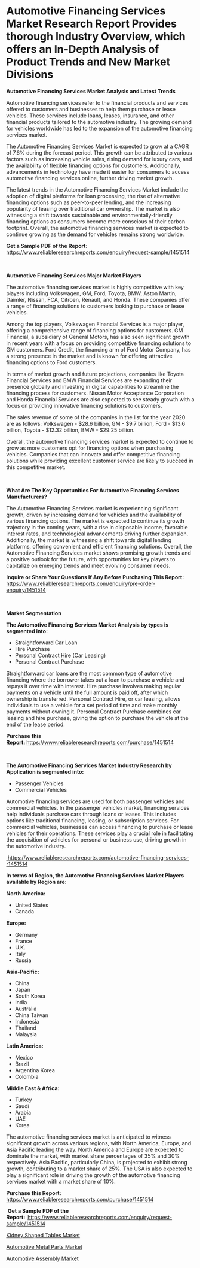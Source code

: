 <p><h1>Automotive Financing Services Market Research Report Provides thorough Industry Overview, which offers an In-Depth Analysis of Product Trends and New Market Divisions</h1></p><p><strong>Automotive Financing Services Market Analysis and Latest Trends</strong></p>
<p><p>Automotive financing services refer to the financial products and services offered to customers and businesses to help them purchase or lease vehicles. These services include loans, leases, insurance, and other financial products tailored to the automotive industry. The growing demand for vehicles worldwide has led to the expansion of the automotive financing services market.</p><p>The Automotive Financing Services Market is expected to grow at a CAGR of 7.6% during the forecast period. This growth can be attributed to various factors such as increasing vehicle sales, rising demand for luxury cars, and the availability of flexible financing options for customers. Additionally, advancements in technology have made it easier for consumers to access automotive financing services online, further driving market growth.</p><p>The latest trends in the Automotive Financing Services Market include the adoption of digital platforms for loan processing, the rise of alternative financing options such as peer-to-peer lending, and the increasing popularity of leasing over traditional car ownership. The market is also witnessing a shift towards sustainable and environmentally-friendly financing options as consumers become more conscious of their carbon footprint. Overall, the automotive financing services market is expected to continue growing as the demand for vehicles remains strong worldwide.</p></p>
<p><strong>Get a Sample PDF of the Report:&nbsp;</strong> <a href="https://www.reliableresearchreports.com/enquiry/request-sample/1451514">https://www.reliableresearchreports.com/enquiry/request-sample/1451514</a></p>
<p>&nbsp;</p>
<p><strong>Automotive Financing Services Major Market Players</strong></p>
<p><p>The automotive financing services market is highly competitive with key players including Volkswagen, GM, Ford, Toyota, BMW, Aston Martin, Daimler, Nissan, FCA, Citroen, Renault, and Honda. These companies offer a range of financing solutions to customers looking to purchase or lease vehicles.</p><p>Among the top players, Volkswagen Financial Services is a major player, offering a comprehensive range of financing options for customers. GM Financial, a subsidiary of General Motors, has also seen significant growth in recent years with a focus on providing competitive financing solutions to GM customers. Ford Credit, the financing arm of Ford Motor Company, has a strong presence in the market and is known for offering attractive financing options to Ford customers.</p><p>In terms of market growth and future projections, companies like Toyota Financial Services and BMW Financial Services are expanding their presence globally and investing in digital capabilities to streamline the financing process for customers. Nissan Motor Acceptance Corporation and Honda Financial Services are also expected to see steady growth with a focus on providing innovative financing solutions to customers.</p><p>The sales revenue of some of the companies in the list for the year 2020 are as follows: Volkswagen - $28.6 billion, GM - $9.7 billion, Ford - $13.6 billion, Toyota - $12.32 billion, BMW - $29.25 billion.</p><p>Overall, the automotive financing services market is expected to continue to grow as more customers opt for financing options when purchasing vehicles. Companies that can innovate and offer competitive financing solutions while providing excellent customer service are likely to succeed in this competitive market.</p></p>
<p>&nbsp;</p>
<p><strong>What Are The Key Opportunities For Automotive Financing Services Manufacturers?</strong></p>
<p><p>The Automotive Financing Services market is experiencing significant growth, driven by increasing demand for vehicles and the availability of various financing options. The market is expected to continue its growth trajectory in the coming years, with a rise in disposable income, favorable interest rates, and technological advancements driving further expansion. Additionally, the market is witnessing a shift towards digital lending platforms, offering convenient and efficient financing solutions. Overall, the Automotive Financing Services market shows promising growth trends and a positive outlook for the future, with opportunities for key players to capitalize on emerging trends and meet evolving consumer needs.</p></p>
<p><strong>Inquire or Share Your Questions If Any Before Purchasing This Report:</strong> <a href="https://www.reliableresearchreports.com/enquiry/pre-order-enquiry/1451514">https://www.reliableresearchreports.com/enquiry/pre-order-enquiry/1451514</a></p>
<p>&nbsp;</p>
<p><strong>Market Segmentation</strong></p>
<p><strong>The Automotive Financing Services Market Analysis by types is segmented into:</strong></p>
<p><ul><li>Straightforward Car Loan</li><li>Hire Purchase</li><li>Personal Contract Hire (Car Leasing)</li><li>Personal Contract Purchase</li></ul></p>
<p><p>Straightforward car loans are the most common type of automotive financing where the borrower takes out a loan to purchase a vehicle and repays it over time with interest. Hire purchase involves making regular payments on a vehicle until the full amount is paid off, after which ownership is transferred. Personal Contract Hire, or car leasing, allows individuals to use a vehicle for a set period of time and make monthly payments without owning it. Personal Contract Purchase combines car leasing and hire purchase, giving the option to purchase the vehicle at the end of the lease period.</p></p>
<p><strong>Purchase this Report:&nbsp;</strong><a href="https://www.reliableresearchreports.com/purchase/1451514">https://www.reliableresearchreports.com/purchase/1451514</a></p>
<p>&nbsp;</p>
<p><strong>The Automotive Financing Services Market Industry Research by Application is segmented into:</strong></p>
<p><ul><li>Passenger Vehicles</li><li>Commercial Vehicles</li></ul></p>
<p><p>Automotive financing services are used for both passenger vehicles and commercial vehicles. In the passenger vehicles market, financing services help individuals purchase cars through loans or leases. This includes options like traditional financing, leasing, or subscription services. For commercial vehicles, businesses can access financing to purchase or lease vehicles for their operations. These services play a crucial role in facilitating the acquisition of vehicles for personal or business use, driving growth in the automotive industry.</p></p>
<p><a href="https://www.reliableresearchreports.com/automotive-financing-services-r1451514">&nbsp;https://www.reliableresearchreports.com/automotive-financing-services-r1451514</a></p>
<p><strong>In terms of Region, the Automotive Financing Services Market Players available by Region are:</strong></p>
<p>
    <p> <strong> North America: </strong>
        <ul>
            <li>United States</li>
            <li>Canada</li>
        </ul>
        </p> 
    <p> <strong> Europe: </strong>
        <ul>
            <li>Germany</li>
            <li>France</li>
            <li>U.K.</li>
            <li>Italy</li>
            <li>Russia</li>
        </ul>
        </p> 
    <p> <strong> Asia-Pacific: </strong>
        <ul>
            <li>China</li>
            <li>Japan</li>
            <li>South Korea</li>
            <li>India</li>
            <li>Australia</li>
            <li>China Taiwan</li>
            <li>Indonesia</li>
            <li>Thailand</li>
            <li>Malaysia</li>
        </ul>
        </p> 
    <p> <strong> Latin America: </strong>
        <ul>
            <li>Mexico</li>
            <li>Brazil</li>
            <li>Argentina Korea</li>
            <li>Colombia</li>
        </ul>
        </p> 
    <p> <strong> Middle East & Africa: </strong>
        <ul>
            <li>Turkey</li>
            <li>Saudi</li>
            <li>Arabia</li>
            <li>UAE</li>
            <li>Korea</li>
        </ul>
    </p>
    </p>
<p><p>The automotive financing services market is anticipated to witness significant growth across various regions, with North America, Europe, and Asia Pacific leading the way. North America and Europe are expected to dominate the market, with market share percentages of 35% and 30% respectively. Asia Pacific, particularly China, is projected to exhibit strong growth, contributing to a market share of 25%. The USA is also expected to play a significant role in driving the growth of the automotive financing services market with a market share of 10%.</p></p>
<p><strong>Purchase this Report: </strong><a href="https://www.reliableresearchreports.com/purchase/1451514">https://www.reliableresearchreports.com/purchase/1451514</a></p>
<p>&nbsp;<strong>Get a Sample PDF of the Report:&nbsp;&nbsp;</strong><a href="https://www.reliableresearchreports.com/enquiry/request-sample/1451514">https://www.reliableresearchreports.com/enquiry/request-sample/1451514</a></p>
<p><strong></strong></p>
<p><p><a href="https://issuu.com/reportprime-2/docs/kidney-shaped-tables-market-size-2030.pptx">Kidney Shaped Tables Market</a></p><p><a href="https://github.com/gamblestampleyjenny50m5sl6/Market-Research-Report-List-2/blob/main/automotive-metal-parts-market.md">Automotive Metal Parts Market</a></p><p><a href="https://github.com/nicholepatriciadoylenwnrjr0/Market-Research-Report-List-2/blob/main/automotive-assembly-market.md">Automotive Assembly Market</a></p></p>